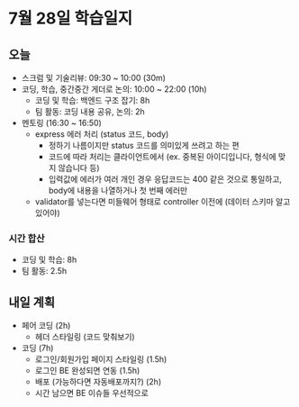 # 7월 28일 학습일지

## 오늘

- 스크럼 및 기술리뷰: 09:30 ~ 10:00 (30m)
- 코딩, 학습, 중간중간 게더로 논의: 10:00 ~ 22:00 (10h)
  - 코딩 및 학습: 백엔드 구조 잡기: 8h
  - 팀 활동: 코딩 내용 공유, 논의: 2h
- 멘토링 (16:30 ~ 16:50)
  - express 에러 처리 (status 코드, body)
    - 정하기 나름이지만 status 코드를 의미있게 쓰려고 하는 편
    - 코드에 따라 처리는 클라이언트에서 (ex. 중복된 아이디입니다, 형식에 맞지 않습니다 등)
    - 입력값에 에러가 여러 개인 경우 응답코드는 400 같은 것으로 통일하고, body에 내용을 나열하거나 첫 번째 에러만
  - validator를 넣는다면 미들웨어 형태로 controller 이전에 (데이터 스키마 알고 있어야)

### 시간 합산

- 코딩 및 학습: 8h
- 팀 활동: 2.5h

## 내일 계획

- 페어 코딩 (2h)
  - 헤더 스타일링 (코드 맞춰보기)
- 코딩 (7h)
  - 로그인/회원가입 페이지 스타일링 (1.5h)
  - 로그인 BE 완성되면 연동 (1.5h)
  - 배포 (가능하다면 자동배포까지?) (2h)
  - 시간 남으면 BE 이슈들 우선적으로
